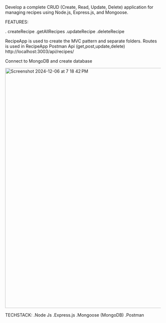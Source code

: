Develop a complete CRUD (Create, Read, Update, Delete) application for managing recipes using Node.js, Express.js, and Mongoose. 

FEATURES:

. createRecipe
.getAllRecipes
.updateRecipe
.deleteRecipe

RecipeApp is used to create the MVC pattern and separate folders.
Routes is used in RecipeApp
Postman Api (get,post,update,delete)
 http://localhost:3003/api/recipes/

 Connect to MongoDB and create database
 
<img width="779" alt="Screenshot 2024-12-06 at 7 18 42 PM" src="https://github.com/user-attachments/assets/851d7522-9c1c-4b62-b609-7816d030a78d">

TECHSTACK:
  .Node Js
  .Express.js
  .Mongoose (MongoDB)
  .Postman

     
